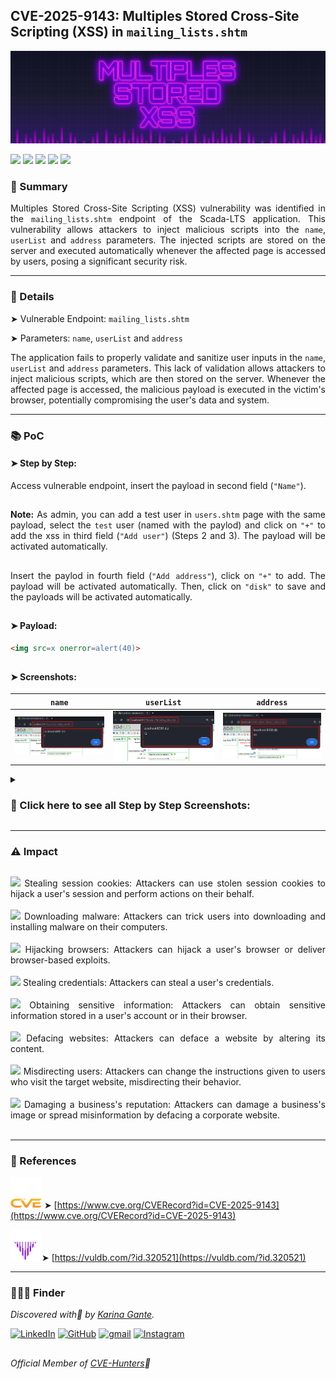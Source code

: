 ## CVE-2025-9143: Multiples Stored Cross-Site Scripting (XSS) in `mailing_lists.shtm`

![](/CVEs/images/arts/multiplesStoredXssBanner2.png)

[![](https://img.shields.io/badge/🌸-CVE--2025--9143-dd53bc)](https://www.cve.org/CVERecord?id=CVE-2025-9143) ![](https://img.shields.io/badge/Scada--LTS-Multiples_Stored_XSS-291b3e) [![](https://img.shields.io/badge/💜-Found_by:_Karina_Gante-AA07FF)](https://karinagante.github.io/) ![](https://img.shields.io/badge/%F0%9F%92%A1-Moderate_Severity-ffd700) [![](https://img.shields.io/badge/🧬-Member_of:_CVE--Hunters-6407ab)](https://www.cvehunters.com/)

### 📝 Summary

<p align="justify">Multiples Stored Cross-Site Scripting (XSS) vulnerability was identified in the <code>mailing_lists.shtm</code> endpoint of the Scada-LTS application. This vulnerability allows attackers to inject malicious scripts into the <code>name</code>, <code>userList</code> and <code>address</code> parameters. The injected scripts are stored on the server and executed automatically whenever the affected page is accessed by users, posing a significant security risk.</p>

---

### 🔎 Details

➤ Vulnerable Endpoint: `mailing_lists.shtm`

➤ Parameters: `name`, `userList` and `address`

<p align="justify">The application fails to properly validate and sanitize user inputs in the <code>name</code>, <code>userList</code> and <code>address</code> parameters. This lack of validation allows attackers to inject malicious scripts, which are then stored on the server. Whenever the affected page is accessed, the malicious payload is executed in the victim's browser, potentially compromising the user's data and system.</p>

---

### 📚 PoC

#### ➤ Step by Step:

<p align="justify">Access vulnerable endpoint, insert the payload in second field (<code>"Name"</code>).</p>

##
<p align="justify"><b>Note:</b> As admin, you can add a test user in <code>users.shtm</code> page with the same payload, select the <code>test</code> user (named with the paylod) and click on <code>"+"</code> to add the xss in third field (<code>"Add user"</code>) (Steps 2 and 3). The payload will be activated automatically.</p>

##

<p align="justify">Insert the paylod in fourth field (<code>"Add address"</code>), click on <code>"+"</code> to add. The payload will be activated automatically. Then, click on <code>"disk"</code> to save and the payloads will be activated automatically.</p>

##

#### ➤ Payload:

````html
<img src=x onerror=alert(40)>
````
##

#### ➤ Screenshots:

|   `name`         |    `userList`        |    `address`        |
|:------------:|:------------:|:------------:|
| ![](/CVEs/images/storedXss31.png)    | ![](/CVEs/images/storedXss32.png)  | ![](/CVEs/images/storedXss37.png)  |

<details>
<summary><h3>📂 Click here to see all Step by Step Screenshots:</h3></summary>
<br>

![](/CVEs/images/storedXss30.png)

<br>

![](/CVEs/images/storedXss31.png)

<br>

![](/CVEs/images/storedXss32.png)

<br>

![](/CVEs/images/storedXss36.png)

<br>

![](/CVEs/images/storedXss37.png)
</details>

---


### ⚠️ Impact

##

<p align="justify">
<img src="https://img.shields.io/badge/%E2%80%A2-dd53bc"> Stealing session cookies: Attackers can use stolen session cookies to hijack a user's session and perform actions on their behalf.<br><br>
<img src="https://img.shields.io/badge/%E2%80%A2-dd53bc"> Downloading malware: Attackers can trick users into downloading and installing malware on their computers.<br><br>
<img src="https://img.shields.io/badge/%E2%80%A2-dd53bc"> Hijacking browsers: Attackers can hijack a user's browser or deliver browser-based exploits.<br><br>
<img src="https://img.shields.io/badge/%E2%80%A2-dd53bc"> Stealing credentials: Attackers can steal a user's credentials.<br><br>
<img src="https://img.shields.io/badge/%E2%80%A2-dd53bc"> Obtaining sensitive information: Attackers can obtain sensitive information stored in a user's account or in their browser.<br><br>
<img src="https://img.shields.io/badge/%E2%80%A2-dd53bc"> Defacing websites: Attackers can deface a website by altering its content.<br><br>
<img src="https://img.shields.io/badge/%E2%80%A2-dd53bc"> Misdirecting users: Attackers can change the instructions given to users who visit the target website, misdirecting their behavior.<br><br>
<img src="https://img.shields.io/badge/%E2%80%A2-dd53bc"> Damaging a business's reputation: Attackers can damage a business's image or spread misinformation by defacing a corporate website.<br><br>
</p>

---

### 🔗 References

![](/CVEs/images/logos/cve.png) ➤ [https://www.cve.org/CVERecord?id=CVE-2025-9143](https://www.cve.org/CVERecord?id=CVE-2025-9143)

![](/CVEs/images/logos/vulDB.png)➤ [https://vuldb.com/?id.320521](https://vuldb.com/?id.320521)

---

### 🕵🏻‍♀️ Finder

*Discovered with💜 by [Karina Gante](https://karinagante.github.io/).* 

[![LinkedIn](https://skillicons.dev/icons?i=linkedin&theme=dark)](https://www.linkedin.com/in/karina-gante/)
[![GitHub](https://skillicons.dev/icons?i=github&theme=dark)](https://www.github.com/KarinaGante/)
[![gmail](https://skillicons.dev/icons?i=gmail&theme=dark)](mailto:karina.gante1@gmail.com)
[![Instagram](https://skillicons.dev/icons?i=instagram&theme=dark)](https://www.instagram.com/karinovisk02/)

##

*Official Member of [CVE-Hunters](https://www.cvehunters.com/)🏹*